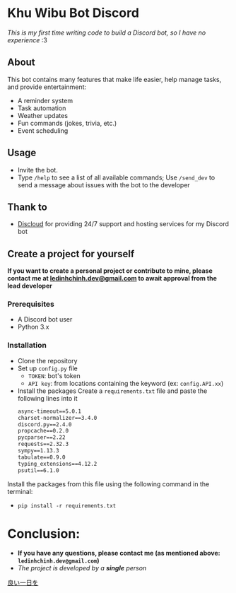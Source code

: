 ﻿# Khu Wibu Bot Discord

*This is my first time writing code to build a Discord bot, so I have no experience* :3
   
## About
This bot contains many features that make life easier, help manage tasks, and provide entertainment:
- A reminder system
- Task automation
- Weather updates
- Fun commands (jokes, trivia, etc.)
- Event scheduling
## Usage
- Invite the bot.
- Type `/help` to see a list of all available commands; Use `/send_dev` to send a message about issues with the bot to the developer

## Thank to

- [Discloud](https://discloud.com/) for providing 24/7 support and hosting services for my Discord bot

## Create a project for yourself

**If you want to create a personal project or contribute to mine, please contact me at ledinhchinh.dev@gmail.com to await approval from the lead developer**

### Prerequisites
- A Discord bot user
- Python 3.x
### Installation
- Clone the repository
- Set up `config.py` file 
    + `TOKEN`: bot's token
    + `API key`: from locations containing the keyword (ex: `config.API.xx`)
- Install the packages
Create a `requirements.txt` file and paste the following lines into it <br>
    ```aiohttp==3.11.2 
    async-timeout==5.0.1 
    charset-normalizer==3.4.0 
    discord.py==2.4.0 
    propcache==0.2.0 
    pycparser==2.22 
    requests==2.32.3 
    sympy==1.13.3 
    tabulate==0.9.0 
    typing_extensions==4.12.2 
    psutil==6.1.0
Install the packages from this file using the following command in the terminal:<br>
- `pip install -r requirements.txt` <br>

# Conclusion: 
- **If you have any questions, please contact me (as mentioned above: `ledinhchinh.dev@gmail.com`)**
- _The project is developed by a **single** person_

[良い一日を](https://media.giphy.com/media/ree8xCap5nHi/giphy.gif?cid=790b7611r0v36r4e2tiyo518m4nffuxg1tya1w9h4un8qv43&ep=v1_gifs_search&rid=giphy.gif&ct=g)
